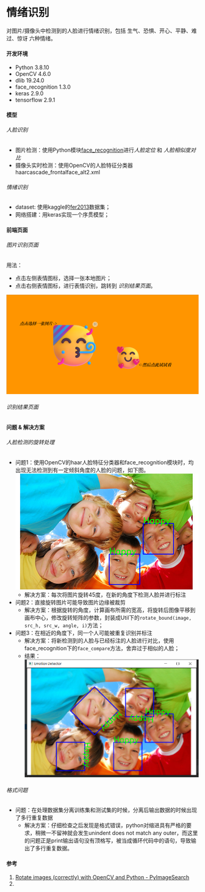 # 情绪识别

对图片/摄像头中检测到的人脸进行情绪识别，包括 生气、恐惧、开心、平静、难过、惊讶 六种情绪。

#### 开发环境

+ Python 3.8.10
+ OpenCV 4.6.0
+ dlib 19.24.0
+ face_recognition 1.3.0
+ keras 2.9.0
+ tensorflow 2.9.1

#### 模型

###### 人脸识别

+ 图片检测：使用Python模块[face_recognition](https://github.com/ageitgey/face_recognition)进行*人脸定位* 和 *人脸相似度对比*
+ 摄像头实时检测：使用OpenCV的人脸特征分类器haarcascade_frontalface_alt2.xml

###### 情绪识别

+ dataset: 使用kaggle的[fer2013](https://www.kaggle.com/c/challenges-in-representation-learning-facial-expression-recognition-challenge/data)数据集；
+ 网络搭建：用keras实现一个序贯模型；

#### 前端页面

###### 图片识别页面

用法：

+ 点击左侧表情图标，选择一张本地图片；
+ 点击右侧表情图标，进行表情识别，跳转到 *识别结果页面*。

![](images/index.png)

###### 识别结果页面



#### 问题 & 解决方案

###### 人脸检测的旋转处理

+ 问题1：使用OpenCV的haar人脸特征分类器和face_recognition模块时，均出现无法检测到有一定倾斜角度的人脸的问题，如下图。
  ![](images/problem1_1.png)
  + 解决方案：每次将图片旋转45度，在新的角度下检测人脸并进行标注
+ 问题2：直接旋转图片可能导致图片边缘被裁剪
  + 解决方案：根据旋转的角度，计算画布所需的宽高，将旋转后图像平移到画布中心，修改旋转矩阵的参数，封装成Util下的`rotate_bound(image, src_h, src_w, angle, i)`方法；
+ 问题3：在相近的角度下，同一个人可能被重复识别并标注
  + 解决方案：将新检测到的人脸与已经标注的人脸进行对比，使用face_recognition下的`face_compare`方法，舍弃过于相似的人脸；
  + 结果：
  ![](images/problem1_2.png)
###### 格式问题

+ 问题：在处理数据集分离训练集和测试集的时候，分离后输出数据的时候出现了多行重复数据
  + 解决方案：仔细检查之后发现是格式错误，python对缩进具有严格的要求，稍微一不留神就会发生unindent does not match any outer，而这里的问题正是print输出语句没有顶格写，被当成循环代码中的语句，导致输出了多行重复数据。

#### 参考

1. [Rotate images (correctly) with OpenCV and Python - PyImageSearch](https://pyimagesearch.com/2017/01/02/rotate-images-correctly-with-opencv-and-python/)
2. 